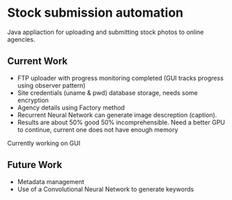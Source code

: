 # Stock submission automation

Java appliaction for uploading  and submitting stock photos to online agencies. 

## Current Work
 
* FTP uploader with progress monitoring completed (GUI tracks progress using observer pattern) 
* Site credentials (uname & pwd) database storage, needs some encryption
* Agency details using Factory method
* Recurrent Neural Network can generate image descreption (caption). 
* Results are about 50% good 50% incomprehensible. Need a better GPU to continue, current one does not have enough memory 

Currently working on GUI

## Future Work
* Metadata management 
* Use of a Convolutional Neural Network to generate keywords 
